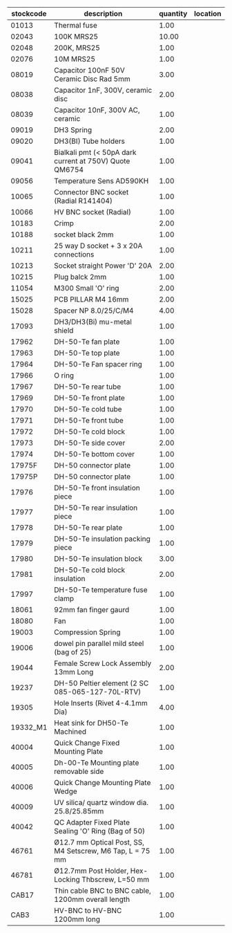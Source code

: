 |stockcode|description|quantity|location|
|---------|-----------|--------|--------|
|01013|Thermal fuse|1.00||
|02043|100K MRS25|10.00| |
|02048|200K, MRS25|1.00||
|02076|10M MRS25|1.00||
|08019|Capacitor 100nF 50V Ceramic Disc Rad 5mm|3.00||
|08038|Capacitor 1nF, 300V, ceramic disc|2.00||
|08039|Capacitor 10nF, 300V AC, ceramic|1.00||
|09019|DH3 Spring|2.00||
|09020|DH3(BI) Tube holders|1.00||
|09041|Bialkali pmt (< 50pA dark current at 750V) Quote QM6754|1.00||
|09056|Temperature Sens AD590KH|1.00||
|10065|Connector BNC socket (Radial R141404)|1.00||
|10066|HV BNC socket (Radial)|1.00||
|10183|Crimp|2.00||
|10188|socket black 2mm|1.00||
|10211|25 way D socket + 3 x 20A connections|1.00||
|10213|Socket straight Power 'D' 20A|2.00||
|10215|Plug balck 2mm|1.00||
|11054|M300 Small 'O' ring|2.00||
|15025|PCB PILLAR M4 16mm|2.00||
|15028|Spacer NP 8.0/25/C/M4|4.00||
|17093|DH3/DH3(Bi) mu-metal shield|1.00||
|17962|DH-50-Te fan plate|1.00||
|17963|DH-50-Te top plate|1.00||
|17964|DH-50-Te Fan spacer ring|1.00||
|17966|O ring|1.00||
|17967|DH-50-Te rear tube|1.00||
|17969|DH-50-Te front plate|1.00||
|17970|DH-50-Te cold tube|1.00||
|17971|DH-50-Te front tube|1.00||
|17972|DH-50-Te cold block|1.00||
|17973|DH-50-Te side cover|2.00||
|17974|DH-50-Te bottom cover|1.00||
|17975F|DH-50 connector plate|1.00||
|17975P|DH-50 connector plate|1.00||
|17976|DH-50-Te front insulation piece|1.00||
|17977|DH-50-Te rear insulation piece|1.00||
|17978|DH-50-Te rear plate|1.00||
|17979|DH-50-Te insulation packing piece|1.00||
|17980|DH-50-Te insulation block|3.00||
|17981|DH-50-Te cold block insulation|2.00||
|17997|DH-50-Te temperature fuse clamp|1.00||
|18061|92mm fan finger gaurd|1.00||
|18080|Fan|1.00||
|19003|Compression Spring|1.00||
|19006|dowel pin parallel mild steel (bag of 25)|1.00||
|19044|Female Screw Lock Assembly 13mm Long|2.00||
|19237|DH-50 Peltier element (2 SC 085-065-127-70L-RTV)|1.00||
|19305|Hole Inserts (Rivet 4-4.1mm Dia)|4.00||
|19332_M1|Heat sink for DH50-Te Machined|1.00||
|40004|Quick Change Fixed Mounting Plate|1.00||
|40005|Dh-00-Te Mounting plate removable side|1.00||
|40006|Quick Change Mounting Plate Wedge|1.00||
|40009|UV silica/ quartz window dia. 25.8/25.85mm|1.00||
|40042|QC Adapter Fixed Plate Sealing 'O' Ring (Bag of 50)|1.00||
|46761|Ø12.7 mm Optical Post, SS, M4 Setscrew, M6 Tap, L = 75 mm|1.00||
|46781|Ø12.7mm Post Holder, Hex-Locking Thbscrew, L=50 mm|1.00||
|CAB17|Thin cable BNC to BNC cable, 1200mm overall length|1.00||
|CAB3|HV-BNC to HV-BNC 1200mm long|1.00||
